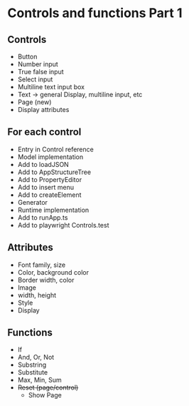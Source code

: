 Controls and functions Part 1
==============================

Controls
--------

  - Button
  - Number input
  - True false input
  - Select input
  - Multiline text input box
  - Text -> general Display, multiline input, etc
  - Page (new)
  - Display attributes

For each control
----------------
- Entry in Control reference
- Model implementation
- Add to loadJSON
- Add to AppStructureTree
- Add to PropertyEditor
- Add to insert menu
- Add to createElement
- Generator
- Runtime implementation
- Add to runApp.ts
- Add to playwright Controls.test

Attributes
----------
- Font family, size
- Color, background color
- Border width, color
- Image
- width, height
- Style
- Display

Functions
---------

  - If
  - And, Or, Not
  - Substring
  - Substitute
  - Max, Min, Sum
- ~~Reset (page/control)~~
  - Show Page
